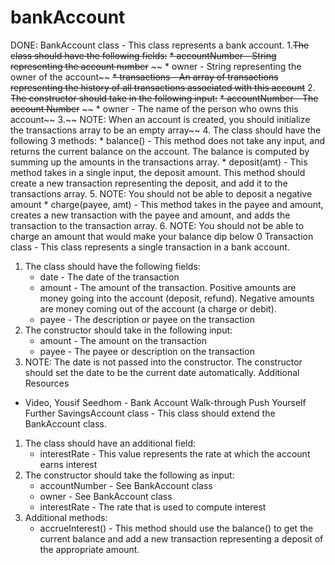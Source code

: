 # bankAccount
DONE: BankAccount class - This class represents a bank account.
1.~~The class should have the following fields:~~
    ~~* accountNumber - String representing the account number~~
   ~~ * owner - String representing the owner of the account~~
    ~~* transactions - An array of transactions representing the history of all transactions associated with this account~~
2. ~~The constructor should take in the following input:~~
    ~~* accountNumber - The account Number~~
    ~~ * owner - The name of the person who owns this account~~
3.~~ NOTE: When an account is created, you should initialize the transactions array to be an empty array~~
4. The class should have the following 3 methods:
    * balance() - This method does not take any input, and returns the current balance on the account. The balance is computed by summing up the amounts in the transactions array.
    * deposit(amt) - This method takes in a single input, the deposit amount. This method should create a new transaction representing the deposit, and add it to the transactions array.
5. NOTE: You should not be able to deposit a negative amount
    * charge(payee, amt) - This method takes in the payee and amount, creates a new transaction with the payee and amount, and adds the transaction to the transaction array.
6. NOTE: You should not be able to charge an amount that would make your balance dip below 0
Transaction class - This class represents a single transaction in a bank account.
1. The class should have the following fields:
    * date - The date of the transaction
    * amount - The amount of the transaction. Positive amounts are money going into the account (deposit, refund). Negative amounts are money coming out of the account (a charge or debit).
    * payee - The description or payee on the transaction
2. The constructor should take in the following input:
    * amount - The amount on the transaction
    * payee - The payee or description on the transaction
3. NOTE: The date is not passed into the constructor. The constructor should set the date to be the current date automatically.
Additional Resources
* Video, Yousif Seedhom - Bank Account Walk-through
Push Yourself Further
SavingsAccount class - This class should extend the BankAccount class.
1. The class should have an additional field:
    * interestRate - This value represents the rate at which the account earns interest
2. The constructor should take the following as input:
    * accountNumber - See BankAccount class
    * owner - See BankAccount class
    * interestRate - The rate that is used to compute interest
3. Additional methods:
    * accrueInterest() - This method should use the balance() to get the current balance and add a new transaction representing a deposit of the appropriate amount.
